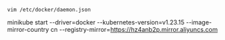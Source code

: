 

```shell
vim /etc/docker/daemon.json
```

minikube start --driver=docker --kubernetes-version=v1.23.15 --image-mirror-country cn --registry-mirror=https://hz4anb2p.mirror.aliyuncs.com
